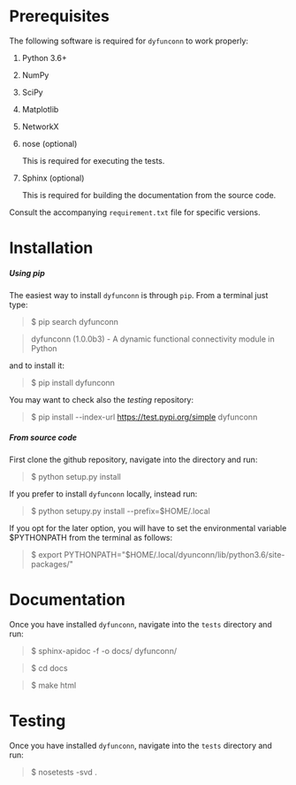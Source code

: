 Prerequisites
=============

The following software is required for `dyfunconn` to work properly:

1. Python 3.6+
2. NumPy
3. SciPy
4. Matplotlib
5. NetworkX
6. nose (optional)

    This is required for executing the tests.

7. Sphinx (optional)

    This is required for building the documentation from the source code.

Consult the accompanying `requirement.txt` file for specific versions.

Installation
============

##### Using pip
The easiest way to install `dyfunconn` is through `pip`.
From a terminal just type:
> $ pip search dyfunconn

> dyfunconn (1.0.0b3)  - A dynamic functional connectivity module in Python

and to install it:
> $ pip install dyfunconn

You may want to check also the _testing_ repository:
> $ pip install --index-url https://test.pypi.org/simple dyfunconn

##### From source code

First clone the github repository, navigate into the directory and run:
> $ python setup.py install

If you prefer to install `dyfunconn` locally, instead run:
> $ python setupy.py install --prefix=$HOME/.local

If you opt for the later option, you will have to set the environmental
variable $PYTHONPATH from the terminal as follows:
> $ export PYTHONPATH="$HOME/.local/dyunconn/lib/python3.6/site-packages/"


Documentation
=============

Once you have installed `dyfunconn`, navigate into the `tests` directory and run:
> $ sphinx-apidoc -f -o docs/ dyfunconn/

> $ cd docs

> $ make html


Testing
=======

Once you have installed `dyfunconn`, navigate into the `tests` directory and run:
> $ nosetests -svd .
